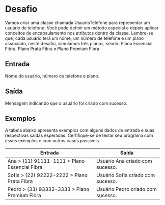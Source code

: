 # Desafio
Vamos criar uma classe chamada UsuarioTelefone para representar um usuário de telefone. Você pode definir um método especial e depois aplicar conceitos de encapsulamento nos atributos dentro da classe. Lembre-se que, cada usuário terá um nome, um número de telefone e um plano associado, neste desafio, simulamos três planos, sendo: Plano Essencial Fibra, Plano Prata Fibra e Plano Premium Fibra.

## Entrada
Nome do usuário, número de telefone e plano.

## Saída
Mensagem indicando que o usuário foi criado com sucesso.

## Exemplos
A tabela abaixo apresenta exemplos com alguns dados de entrada e suas respectivas saídas esperadas. Certifique-se de testar seu programa com esses exemplos e com outros casos possíveis.

| Entrada | Saída |
| --- | --- |
| Ana > (11) 91111-1111 > Plano Essencial Fibra | Usuário Ana criado com sucesso. |
| Sofia > (22) 92222-2222 > Plano Prata Fibra | Usuário Sofia criado com sucesso. |
| Pedro > (33) 93333-3333 > Plano Premium Fibra | Usuário Pedro criado com sucesso. |